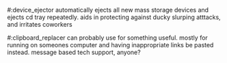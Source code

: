 

#:device_ejector
automatically ejects all new mass storage devices and ejects cd tray repeatedly. 
aids in protecting against ducky slurping atttacks, and irritates coworkers

#:clipboard_replacer
can probably use for something useful. mostly for running on someones computer
and having inappropriate links be pasted instead. message based tech support, anyone?
